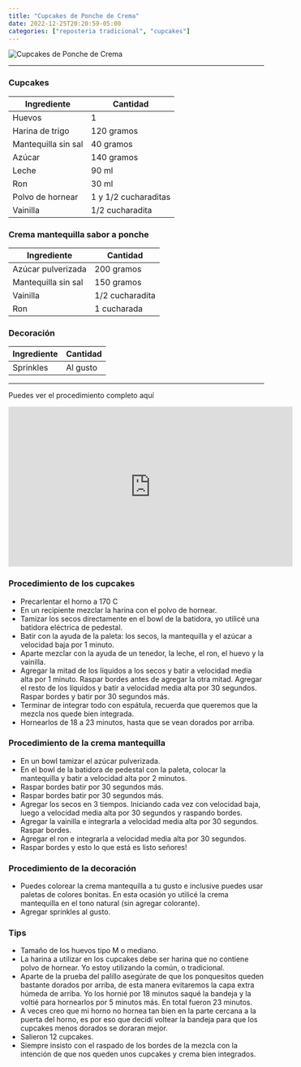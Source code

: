 ```yaml
---
title: "Cupcakes de Ponche de Crema"
date: 2022-12-25T20:20:59-05:00
categories: ["reposteria tradicional", "cupcakes"]
---
```

![Cupcakes de Ponche de Crema](../../images/cupcakes_ponche_crema.jpg)

---

### Cupcakes

| Ingrediente | Cantidad |
| ----------- | ----------- |
| Huevos | 1 |
| Harina de trigo | 120 gramos |
| Mantequilla sin sal | 40 gramos |
| Azúcar | 140 gramos |
| Leche | 90 ml |
| Ron | 30 ml |
| Polvo de hornear | 1 y 1/2 cucharaditas |
| Vainilla | 1/2 cucharadita |

### Crema mantequilla sabor a ponche

| Ingrediente | Cantidad |
| ----------- | ----------- |
| Azúcar pulverizada | 200 gramos |
| Mantequilla sin sal | 150 gramos |
| Vainilla | 1/2 cucharadita |
| Ron | 1 cucharada |

### Decoración

| Ingrediente | Cantidad |
| ----------- | ----------- |
| Sprinkles | Al gusto |

___

Puedes ver el procedimiento completo aquí
<iframe width="560" height="315" src="https://www.youtube.com/embed/7ry7saXRz3k" title="YouTube video player" frameborder="0" allow="accelerometer; autoplay; clipboard-write; encrypted-media; gyroscope; picture-in-picture" allowfullscreen></iframe>

### Procedimiento de los cupcakes
- Precarlentar el horno a 170 C
- En un recipiente mezclar la harina con el polvo de hornear.
- Tamizar los secos directamente en el bowl de la batidora, yo utilicé una batidora eléctrica de pedestal.
- Batir con la ayuda de la paleta: los secos, la mantequilla y el azúcar a velocidad baja por 1 minuto.
- Aparte mezclar con la ayuda de un tenedor, la leche, el ron, el huevo y la vainilla.
- Agregar la mitad de los líquidos a los secos y batir a velocidad media alta por 1 minuto. Raspar bordes antes de agregar la otra mitad. Agregar el resto de los líquidos y batir a velocidad media alta por 30 segundos. Raspar bordes y batir por 30 segundos más.
- Terminar de integrar todo con espátula, recuerda que queremos que la mezcla nos quede bien integrada.
- Hornearlos de 18 a 23 minutos, hasta que se vean dorados por arriba. 

### Procedimiento de la crema mantequilla
- En un bowl tamizar el azúcar pulverizada.
- En el bowl de la batidora de pedestal con la paleta, colocar la mantequilla y batir a velocidad alta por 2 minutos.
- Raspar bordes batir por 30 segundos más.
- Raspar bordes batir por 30 segundos más.
- Agregar los secos en 3 tiempos. Iniciando cada vez con velocidad baja, luego a velocidad media alta por 30 segundos y raspando bordes.
- Agregar la vainilla e integrarla a velocidad media alta por 30 segundos. Raspar bordes.
- Agregar el ron e integrarla a velocidad media alta por 30 segundos.
- Raspar bordes y esto lo que está es listo señores!

### Procedimiento de la decoración
- Puedes colorear la crema mantequilla a tu gusto e inclusive puedes usar paletas de colores bonitas. En esta ocasión yo utilicé la crema mantequilla en el tono natural (sin agregar colorante).
- Agregar sprinkles al gusto.

### Tips
- Tamaño de los huevos tipo M o mediano.
- La harina a utilizar en los cupcakes debe ser harina que no contiene polvo de hornear. Yo estoy utilizando la común, o tradicional.
- Aparte de la prueba del palillo asegúrate de que los ponquesitos queden bastante dorados por arriba, de esta manera evitaremos la capa extra húmeda de arriba. Yo los hornié por 18 minutos saqué la bandeja y la voltié para hornearlos por 5 minutos más. En total fueron 23 minutos.
- A veces creo que mi horno no hornea tan bien en la parte cercana a la puerta del horno, es por eso que decidí voltear la bandeja para que los cupcakes menos dorados se doraran mejor.
- Salieron 12 cupcakes.
- Siempre insisto con el raspado de los bordes de la mezcla con la intención de que nos queden unos cupcakes y crema bien integrados.
